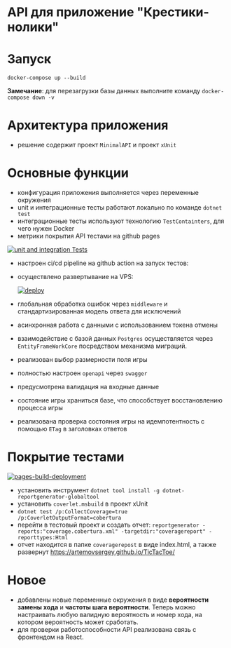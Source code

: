 # API для приложение "Крестики-нолики" 

# Запуск
```
docker-compose up --build
```
**Замечание**: для перезагрузки базы данных выполните команду `docker-compose down -v`

# Архитектура приложения

- решение содержит проект `MinimalAPI` и проект `xUnit`

# Основные функции

 - конфигурация приложения выполняется через переменные окружения
 - unit и интеграционные тесты работают локально по команде `dotnet test`
 - интеграционные тесты используют технологию `TestContainters`, для чего нужен Docker 
 - метрики покрытия API тестами на github pages

[![unit and integration Tests](https://github.com/artemovsergey/TicTacToe/actions/workflows/dotnet-test.yaml/badge.svg)](https://github.com/artemovsergey/TicTacToe/actions/workflows/dotnet-test.yaml)
 - настроен ci/cd pipeline на github action на запуск тестов:

 - осуществлено развертывание на VPS:

   [![deploy](https://github.com/artemovsergey/TicTacToe/actions/workflows/deploy.yml/badge.svg)](https://github.com/artemovsergey/TicTacToe/actions/workflows/deploy.yml)
   
 - глобальная обработка ошибок через `middleware` и стандартизированная модель ответа для исключений 
 - асинхронная работа с данными с использованием токена отмены
 - взаимодействие с базой данных `Postgres` осуществляется через `EntityFrameWorkCore` посредством механизма миграций.
 - реализован выбор размерности поля игры
 - полностью настроен `openapi` через `swagger` 
 - предусмотрена валидация на входные данные
 - состояние игры храниться базе, что способствует восстановлению процесса игры
 - реализована проверка состояния игры на идемпотентность с помощью `ETag` в заголовках ответов

# Покрытие тестами 

[![pages-build-deployment](https://github.com/artemovsergey/TicTacToe/actions/workflows/pages/pages-build-deployment/badge.svg)](https://github.com/artemovsergey/TicTacToe/actions/workflows/pages/pages-build-deployment)

- установить инструмент `dotnet tool install -g dotnet-reportgenerator-globaltool`
- установить `coverlet.msbuild` в проект xUnit
- `dotnet test /p:CollectCoverage=true /p:CoverletOutputFormat=cobertura`
- перейти в тестовый проект и создать отчет: `reportgenerator -reports:"coverage.cobertura.xml" -targetdir:"coveragereport" -reporttypes:Html`
- отчет находится в папке `coveragerepost` в виде index.html, а также развернут https://artemovsergey.github.io/TicTacToe/

 # Новое

 - добавлены новые переменные окружения в виде **вероятности замены хода** и **частоты шага вероятности**. Теперь можно настраивать любую валидную вероятность и номер хода, на котором вероятность может сработать.
 - для проверки работоспособности API реализована связь с фронтендом на React.
